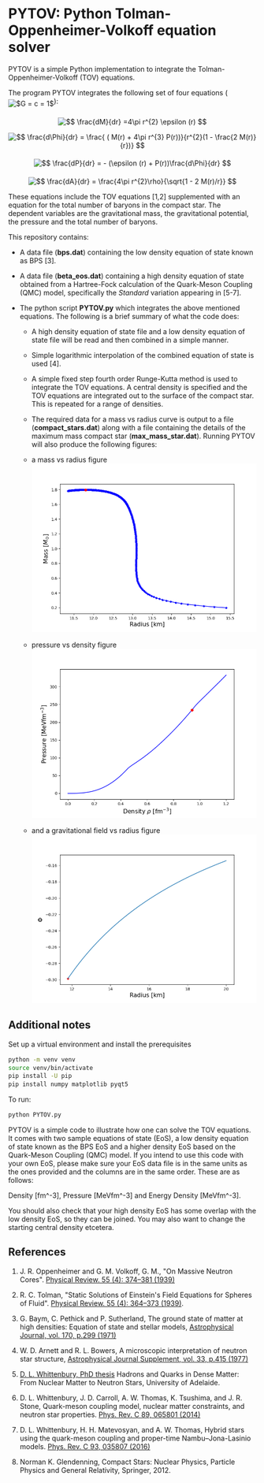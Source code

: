# PYTOV: Python Tolman-Oppenheimer-Volkoff equation solver


PYTOV is a simple Python implementation to integrate the Tolman-Oppenheimer-Volkoff (TOV) equations.



The program PYTOV integrates the following set of four equations (<img alt="$G = c = 1$" src="svgs/f944a0ba9141dc7428192f7f5ef42633.svg" align="middle" width="72.092955pt" height="22.46574pt"/>):
<p align="center"><img alt="$$&#10;\frac{dM}{dr} =4\pi r^{2} \epsilon (r)&#10;$$" src="svgs/d0d6778b767c7b2ad6fbfdfab5bf8faa.svg" align="middle" width="110.94336pt" height="33.81213pt"/></p>
<p align="center"><img alt="$$&#10;\frac{d\Phi}{dr} = \frac{  ( M(r) + 4\pi r^{3} P(r))}{r^{2}(1 - \frac{2 M(r)}{r})}&#10;$$" src="svgs/43e1594d1cf7573a16e534b7b3e30ce3.svg" align="middle" width="184.48815pt" height="44.96448pt"/></p>
<p align="center"><img alt="$$&#10;\frac{dP}{dr} = - (\epsilon (r) + P(r))\frac{d\Phi}{dr}&#10;$$" src="svgs/9a5e592f73a6c3405d7652d229e5fcd8.svg" align="middle" width="174.17235pt" height="33.81213pt"/></p>
<p align="center"><img alt="$$&#10;\frac{dA}{dr} = \frac{4\pi r^{2}\rho}{\sqrt{1 - 2 M(r)/r}}&#10;$$" src="svgs/a416eb6950e64d5ee1c1cbc76ef23764.svg" align="middle" width="154.205865pt" height="43.07688pt"/></p>
These equations include the TOV equations [1,2] supplemented with an equation for the total number of baryons in the compact star. The dependent variables are the gravitational mass, the gravitational potential, the pressure and the total number of baryons.

This repository contains:
- A data file (**bps.dat**) containing the low density equation of state known as BPS [3].
- A data file (**beta_eos.dat**) containing a high density equation of state obtained from a Hartree-Fock calculation of the Quark-Meson Coupling (QMC) model, specifically the *Standard* variation appearing in [5-7].

- The python script **PYTOV.py** which integrates the above mentioned equations. The following is a brief summary of what the code does:

    +   A high density equation of state file and a low density equation of state file will be read and then combined in a simple manner.

    +   Simple logarithmic interpolation of the combined equation of state is used [4].

    +   A simple fixed step fourth order Runge-Kutta method is used to integrate the TOV equations. A central density is specified and the TOV equations are integrated out to the surface of the compact star. This is repeated for a range of densities.

    -   The required data for a mass vs radius curve is output to a file (**compact_stars.dat**) along with a file containing the details of the maximum mass compact star (**max_mass_star.dat**). Running PYTOV will also produce the following figures:
    - a mass vs radius figure
      ![image info](./output/mass_vs_radius.png)

    - pressure vs density figure
      ![image info](./output/pressure_vs_density.png)

    - and a gravitational field vs radius figure
      ![image info](./output/grav_vs_radius.png)

## Additional notes

Set up a virtual environment and install the prerequisites
```bash
python -m venv venv
source venv/bin/activate
pip install -U pip
pip install numpy matplotlib pyqt5
```

To run:
```bash
python PYTOV.py
```

PYTOV is a simple code to illustrate how one can solve the TOV equations. It comes with two sample equations of state (EoS), a low density equation of state known as the BPS EoS and a higher density EoS based on the Quark-Meson Coupling (QMC) model. If you intend to use this code with your own EoS, please make sure your EoS data file is in the same units as the ones provided and the columns are in the same order. These are as follows:

Density [fm^-3], Pressure [MeVfm^-3] and Energy Density [MeVfm^-3].

You should also check that your high density EoS has some overlap with the low density EoS, so they can be joined. You may also want to change the starting central density etcetera. 

## References

1. J. R. Oppenheimer and G. M. Volkoff, G. M., "On Massive Neutron Cores". [Physical Review. 55 (4): 374–381 (1939)](https://journals.aps.org/pr/abstract/10.1103/PhysRev.55.374)
   
2. R. C. Tolman, "Static Solutions of Einstein's Field Equations for Spheres of Fluid". [Physical Review. 55 (4): 364–373 (1939)](https://journals.aps.org/pr/abstract/10.1103/PhysRev.55.364).

3. G. Baym, C. Pethick and P. Sutherland, The ground state of matter at high densities: Equation of state and stellar models, [Astrophysical Journal, vol. 170, p.299 (1971)](http://adsbit.harvard.edu/cgi-bin/nph-iarticle_query?1971ApJ...170..299B&defaultprint=YES&filetype=.pdf)

4. W. D. Arnett and R. L. Bowers, A microscopic interpretation of neutron star structure, [Astrophysical Journal Supplement, vol. 33, p.415 (1977)](http://articles.adsabs.harvard.edu/cgi-bin/nph-iarticle_query?1977ApJS...33..415A&amp;data_type=PDF_HIGH&amp;whole_paper=YES&amp;type=PRINTER&amp;filetype=.pdf)

5. [D. L. Whittenbury, PhD thesis](https://inspirehep.net/record/1495499/files/02whole.pdf) Hadrons and Quarks in Dense Matter: From Nuclear Matter to Neutron Stars, University of Adelaide.

6. D. L. Whittenbury, J. D. Carroll, A. W. Thomas, K. Tsushima, and J. R. Stone, Quark-meson coupling model, nuclear matter constraints, and neutron star properties. [Phys. Rev. C 89, 065801 (2014)](https://journals.aps.org/prc/abstract/10.1103/PhysRevC.89.065801)

7.  D. L. Whittenbury, H. H. Matevosyan, and A. W. Thomas, Hybrid stars using the quark-meson coupling and proper-time Nambu–Jona-Lasinio models. [Phys. Rev. C 93, 035807 (2016)](https://journals.aps.org/prc/abstract/10.1103/PhysRevC.93.035807)

8. Norman K. Glendenning, Compact Stars: Nuclear Physics, Particle Physics and General Relativity, Springer, 2012.  
